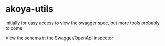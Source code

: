 # akoya-utils
initially for easy access to view the swagger spec, but more tools probably to come

[View the schema in the Swagger/OpenApi inspector](https://petstore.swagger.io/?url=https://raw.githubusercontent.com/willsmillie/akoya-utils/main/akoya-schema.yml)
